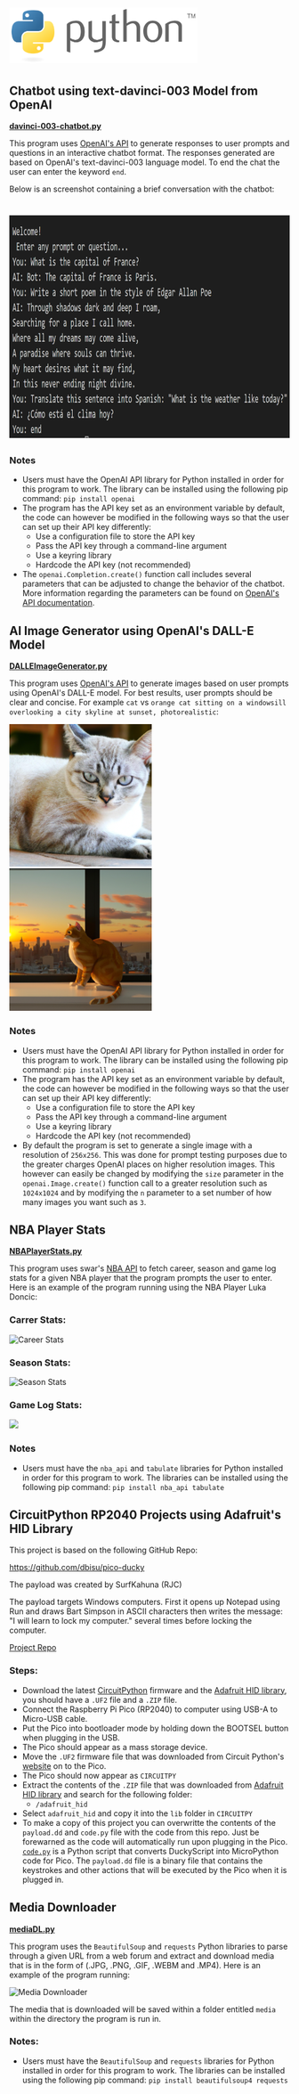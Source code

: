 <h1>
  <img src="https://github.com/joshfarias/Python/raw/main/images/python-logo.png" alt="python logo" height="100">
 </h1>

## Chatbot using text-davinci-003 Model from OpenAI
**[davinci-003-chatbot.py](https://github.com/joshfarias/Python/blob/main/src/davinci-003-chatbot.py)**

This program uses [OpenAI's API](https://openai.com/blog/openai-api) to generate responses to user prompts and questions in an interactive chatbot format. The responses generated are based on OpenAI's text-davinci-003 language model. To end the chat the user can enter the keyword `end`.

Below is an screenshot containing a brief conversation with the chatbot:

<h1>
<img src="https://github.com/joshfarias/Python/blob/main/images/davinci-003-chatbot.png" alt="python logo" height="400">
</h1>

### Notes
- Users must have the OpenAI API library for Python installed in order for this program to work. The library can be installed using the following pip command: `pip install openai`
- The program has the API key set as an environment variable by default, the code can however be modified in the following ways so that the user can set up their API key differently:
  - Use a configuration file to store the API key
  - Pass the API key through a command-line argument
  - Use a keyring library
  - Hardcode the API key (not recommended)
- The `openai.Completion.create()` function call includes several parameters that can be adjusted to change the behavior of the chatbot. More information regarding the parameters can be found on [OpenAI's API documentation](https://platform.openai.com/docs/api-reference/completions/create).


## AI Image Generator using OpenAI's DALL-E Model
**[DALLEImageGenerator.py](https://github.com/joshfarias/Python/blob/main/src/DALLEImageGenerator.py)**

This program uses [OpenAI's API](https://openai.com/blog/openai-api) to generate images based on user prompts using OpenAI's DALL-E model. For best results, user prompts should be clear and concise. For example `cat` vs `orange cat sitting on a windowsill overlooking a city skyline at sunset, photorealistic`:

![Orange Cat](https://github.com/joshfarias/Python/blob/main/images/cat.png) ![Orange Cat Sitting on Windowsill](https://github.com/joshfarias/Python/blob/main/images/better-cat-prompt.png)

### Notes
- Users must have the OpenAI API library for Python installed in order for this program to work. The library can be installed using the following pip command: `pip install openai`
- The program has the API key set as an environment variable by default, the code can however be modified in the following ways so that the user can set up their API key differently:
  - Use a configuration file to store the API key
  - Pass the API key through a command-line argument
  - Use a keyring library
  - Hardcode the API key (not recommended)
- By default the program is set to generate a single image with a resolution of `256x256`. This was done for prompt testing purposes due to the greater charges OpenAI places on higher resolution images. This however can easily be changed by modifying the `size` parameter in the `openai.Image.create()` function call to a greater resolution such as `1024x1024` and by modifying the `n` parameter to a set number of how many images you want such as `3`.


## NBA Player Stats
**[NBAPlayerStats.py](https://github.com/joshfarias/Python/blob/main/src/NBAPlayerStats.py)**

This program uses swar's [NBA API](https://github.com/swar/nba_api) to fetch career, season and game log stats for a given NBA player that the program prompts the user to enter. Here is an example of the program running using the NBA Player Luka Doncic:

### Carrer Stats:
![Career Stats](https://i.imgur.com/o2gVNH5.png)

### Season Stats:
![Season Stats](https://i.imgur.com/vxIyLvF.png)

### Game Log Stats:
![](https://i.imgur.com/7esLd5m.png)

### Notes
- Users must have the `nba_api` and `tabulate` libraries for Python installed in order for this program to work. The libraries can be installed using the following pip command: `pip install nba_api tabulate`

## CircuitPython RP2040 Projects using Adafruit's HID Library

This project is based on the following GitHub Repo:

https://github.com/dbisu/pico-ducky

The payload was created by SurfKahuna (RJC)

The payload targets Windows computers. First it opens up Notepad using Run and draws Bart Simpson in ASCII characters then writes the message: "I will learn to lock my computer." several times before locking the computer.

[Project Repo](https://github.com/joshfarias/Pico/tree/main/src/circuitPython/HID)

### Steps:

  - Download the latest [CircuitPython](https://circuitpython.org/board/raspberry_pi_pico/) firmware and the [Adafruit HID library](https://github.com/adafruit/Adafruit_CircuitPython_HID/releases), you should have a `.UF2` file and a `.ZIP` file.
  - Connect the Raspberry Pi Pico (RP2040) to computer using USB-A to Micro-USB cable.
  - Put the Pico into bootloader mode by holding down the BOOTSEL button when plugging in the USB.
  - The Pico should appear as a mass storage device.
  - Move the `.UF2` firmware file that was downloaded from Circuit Python's [website](https://circuitpython.org/board/raspberry_pi_pico/) on to the Pico.
  - The Pico should now appear as `CIRCUITPY`
  - Extract the contents of the `.ZIP` file that was downloaded from [Adafruit HID library](https://github.com/adafruit/Adafruit_CircuitPython_HID/releases) and  search for the following folder:
    - `/adafruit_hid`
  - Select `adafruit_hid` and copy it into the `lib` folder in `CIRCUITPY`
  - To make a copy of this project you can overwritte the contents of the `payload.dd` and `code.py` file with the code from this repo. Just be forewarned as the code will automatically run upon plugging in the Pico. [`code.py`](https://github.com/dbisu/pico-ducky/blob/main/duckyinpython.py) is a Python script that converts DuckyScript into MicroPython code for Pico. The `payload.dd` file is a binary file that contains the keystrokes and other actions that will be executed by the Pico when it is plugged in.

## Media Downloader

**[mediaDL.py](https://github.com/joshfarias/Python/blob/main/src/mediaDL.py)**

This program uses the `BeautifulSoup` and `requests` Python libraries to parse through a given URL from a web forum and extract and download media that is in the form of (.JPG, .PNG, .GIF, .WEBM and .MP4). Here is an example of the program running:

![Media Downloader](https://i.imgur.com/Ewf7OA0.png)

The media that is downloaded will be saved within a folder entitled `media` within the directory the program is run in.

### Notes:

  - Users must have the `BeautifulSoup` and `requests` libraries for Python installed in order for this program to work. The libraries can be installed using the following pip command: 
    `pip install beautifulsoup4 requests`
